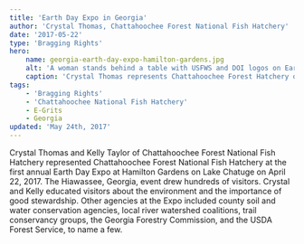```yaml
---
title: 'Earth Day Expo in Georgia'
author: 'Crystal Thomas, Chattahoochee Forest National Fish Hatchery'
date: '2017-05-22'
type: 'Bragging Rights'
hero:
    name: georgia-earth-day-expo-hamilton-gardens.jpg
    alt: 'A woman stands behind a table with USFWS and DOI logos on Earth Day.'
    caption: 'Crystal Thomas represents Chattahoochee Forest Hatchery on Earth Day at Hamilton Gardens in Hiawassee, Georgia.  Photo by Kelly Taylor, USFWS.'
tags:
    - 'Bragging Rights'
    - 'Chattahoochee National Fish Hatchery'
    - E-Grits
    - Georgia
updated: 'May 24th, 2017'
---
```


Crystal Thomas and Kelly Taylor of Chattahoochee Forest National Fish Hatchery represented Chattahoochee Forest National Fish Hatchery at the first annual Earth Day Expo at Hamilton Gardens on Lake Chatuge on April 22, 2017. The Hiawassee, Georgia, event drew hundreds of visitors.  Crystal and Kelly educated visitors about the environment and the importance of good stewardship.  Other agencies at the Expo included county soil and water conservation agencies, local river watershed coalitions, trail conservancy groups, the Georgia Forestry Commission, and the USDA Forest Service, to name a few. 
